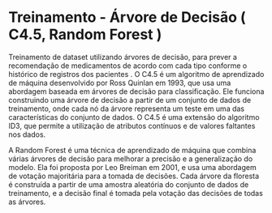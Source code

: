 # Treinamento - Árvore de Decisão ( C4.5, Random Forest )

Treinamento de dataset utilizando árvores de decisão, para prever a recomendação de medicamentos de acordo com cada tipo conforme o histórico de registros  dos pacientes .
O C4.5 é um algoritmo de aprendizado de máquina desenvolvido por Ross Quinlan em 1993, que usa uma abordagem baseada em árvores de decisão para classificação. Ele funciona construindo uma árvore de decisão a partir de um conjunto de dados de treinamento, onde cada nó da árvore representa um teste em uma das características do conjunto de dados. O C4.5 é uma extensão do algoritmo ID3, que permite a utilização de atributos contínuos e de valores faltantes nos dados.

A Random Forest é uma técnica de aprendizado de máquina que combina várias árvores de decisão para melhorar a precisão e a generalização do modelo. Ela foi proposta por Leo Breiman em 2001, e usa uma abordagem de votação majoritária para a tomada de decisões. Cada árvore da floresta é construída a partir de uma amostra aleatória do conjunto de dados de treinamento, e a decisão final é tomada pela votação das decisões de todas as árvores.

